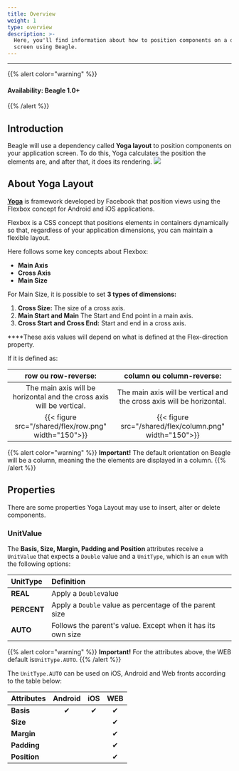 ```yaml
---
title: Overview
weight: 1
type: overview
description: >-
  Here, you'll find information about how to position components on a device
  screen using Beagle.
---
```


---

{{% alert color="warning" %}}

#### Availability: Beagle 1.0+

{{% /alert %}}

## Introduction

Beagle will use a dependency called **Yoga layout** to position components on your application screen. To do this, Yoga calculates the position the elements are, and after that, it does its rendering.
![](/shared/flex/image125.png)

## About Yoga Layout

[**Yoga**](https://yogalayout.com/) is framework developed by Facebook that position views using the Flexbox concept for Android and iOS applications.

Flexbox is a CSS concept that positions elements in containers dynamically so that, regardless of your application dimensions, you can maintain a flexible layout.

Here follows some key concepts about Flexbox:

- **Main Axis**
- **Cross Axis**
- **Main Size**

For Main Size, it is possible to set **3 types of dimensions:**

1. **Cross Size:** The size of a cross axis.
2. **Main Start and Main** The Start and End point in a main axis.
3. **Cross Start and Cross End:** Start and end in a cross axis.

**‌**These axis values will depend on what is defined at the Flex-direction property.

If it is defined as:

| **row ou row-reverse:** | **column ou column-reverse:** |
| :-----------: | :----------------------------------------------------------: |
| The main axis will be horizontal and the cross axis will be vertical. | The main axis will be vertical and the cross axis will be horizontal. |
| {{< figure src="/shared/flex/row.png" width="150">}} | {{< figure src="/shared/flex/column.png" width="150">}} |

{{% alert color="warning" %}}
**Important!** The default orientation on Beagle will be a column, meaning the the elements are displayed in a column.
{{% /alert %}}

## Properties

There are some properties Yoga Layout may use to insert, alter or delete components.

### **UnitValue**

The **Basis, Size, Margin, Padding and Position** attributes receive a `UnitValue` that expects a `Double` value and a `UnitType`, which is an `enum` with the following options:

| **UnitType** | Definition                                                  |
| :----------- | :---------------------------------------------------------- |
| **REAL**     | Apply a `Double`value                                       |
| **PERCENT**  | Apply a `Double` value as percentage of the parent size     |
| **AUTO**     | Follows the parent's value. Except when it has its own size |
{{% alert color="warning" %}}
**Important!** For the attributes above, the WEB default is`UnitType.AUTO`.
{{% /alert %}}

The `UnitType.AUTO` can be used on iOS, Android and Web fronts according to the table below:

| **Attributes** | Android | iOS | WEB
| :----------- | :-----: | :------: | :------: |
| **Basis**   | &#x2714; | &#x2714; | &#x2714; |
| **Size**    |          |          | &#x2714; |
| **Margin**  |          |          | &#x2714; |
| **Padding**  |         |          | &#x2714; |
| **Position**  |        |          | &#x2714; |
